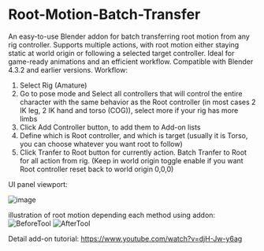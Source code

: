 # Root-Motion-Batch-Transfer
An easy-to-use Blender addon for batch transferring root motion from any rig controller. Supports multiple actions, with root motion either staying static at world origin or following a selected target controller. Ideal for game-ready animations and an efficient workflow. 
Compatible with Blender 4.3.2 and earlier versions.
Workflow:
1. Select Rig (Amature)
2. Go to pose mode and Select all controllers that will control the entire character with the same behavior as the Root controller (in most cases 2 IK leg, 2 IK hand and torso (COG)), select more if your rig has more limbs
3. Click Add Controller button, to add them to Add-on lists
4. Define which is Root controller, and which is target (usually it is Torso, you can choose whatever you want root to follow)
5. Click Tranfer to Root button for currently action. Batch Tranfer to Root for all action from rig. (Keep in world origin toggle enable if you want Root controller reset back to world origin 0,0,0)

UI panel viewport:

![image](https://github.com/user-attachments/assets/81794a75-6d2d-47d8-b35d-bbd23423840c)

illustration of root motion depending each method using addon:
![BeforeTool](https://github.com/user-attachments/assets/56a7a969-a53d-44db-aed3-7c37cad0d1f8)
![AfterTool](https://github.com/user-attachments/assets/d2ebd382-3bab-4f4f-ae78-fd5e9eec0659)

Detail add-on tutorial: https://www.youtube.com/watch?v=djH-Jw-y6ag
